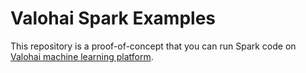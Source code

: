 # Valohai Spark Examples

This repository is a proof-of-concept that you can run Spark code on [Valohai machine learning platform][vh].

[vh]: https://valohai.com/
